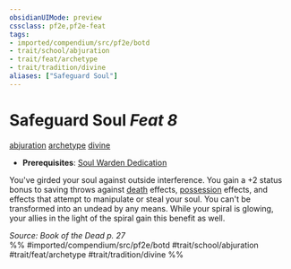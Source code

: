 ```yaml
---
obsidianUIMode: preview
cssclass: pf2e,pf2e-feat
tags:
- imported/compendium/src/pf2e/botd
- trait/school/abjuration
- trait/feat/archetype
- trait/tradition/divine
aliases: ["Safeguard Soul"]
---
```

# Safeguard Soul  *Feat 8*  
[abjuration](abjuration.md)  [archetype](archetype.md)  [divine](divine.md)  

- **Prerequisites**: [Soul Warden Dedication](soul-warden-dedication-botd.md)

You've girded your soul against outside interference. You gain a +2 status bonus to saving throws against [death](death.md) effects, [possession](rules/traits/possession.md) effects, and effects that attempt to manipulate or steal your soul. You can't be transformed into an undead by any means. While your spiral is glowing, your allies in the light of the spiral gain this benefit as well.

*Source: Book of the Dead p. 27*  
%% #imported/compendium/src/pf2e/botd #trait/school/abjuration #trait/feat/archetype #trait/tradition/divine %%